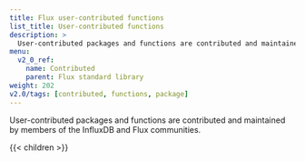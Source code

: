```yaml
---
title: Flux user-contributed functions
list_title: User-contributed functions
description: >
  User-contributed packages and functions are contributed and maintained by members of the InfluxDB and Flux communities.
menu:
  v2_0_ref:
    name: Contributed
    parent: Flux standard library
weight: 202
v2.0/tags: [contributed, functions, package]
---
```


User-contributed packages and functions are contributed and maintained by members of the InfluxDB and Flux communities.

{{< children >}}
